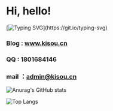 # Hi, hello!<br>
[![Typing SVG](https://readme-typing-svg.demolab.com/?lines=A+of+designer+learning+to+program!;某个正在学习编程的设计师!)](https://git.io/typing-svg)
### Blog : www.kisou.cn
### QQ : 1801684146
### mail ：admin@kisou.cn
![Anurag's GitHub stats](https://github-readme-stats.vercel.app/api?username=kisou233&show_icons=true)

![Top Langs](https://github-readme-stats.vercel.app/api/top-langs/?username=kisou233&layout=compact)
